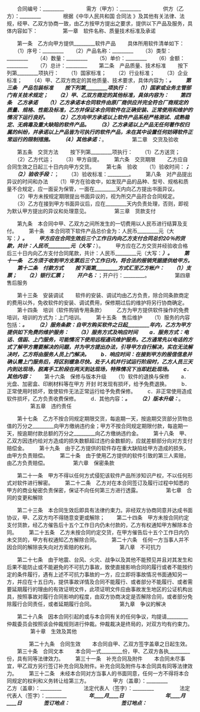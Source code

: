 
 


　　合同编号：_________　　
　　需方（甲方）：_________　　
　　供方（乙方）：_________　　
　　根据《中华人民共和国
合同法
》及其他有关法律、法规，经甲、乙双方协商一致，由乙方按甲方提出之要求，提供以下产品及服务，具体内容如下：
　　
　　 
第一章　软件名称、质量技术标准及承诺

　　第一条　乙方向甲方提供_________软件产品
　　具体所用软件清单如下：
　　（1）序号：_________
　　（2）产品名称：_________
　　（3）类型：_________
　　（4）数量：_________
　　（5）单价：_________
　　（6）金额：_________
　　（7）总计：_________
　　第二条　产品质量、技术标准
　　按下列第_________项执行：
　　（1）国家标准；
　　（2）行业标准；
　　（3）企业标准；
　　（4）甲、乙双方商定的其他质量、技术要求，具体内容为：_________。
　　第三条　产品包装标准
　　按下列第_________项执行：
　　（1）国家或业务主管部门有关技术规定；
　　（2）甲、乙双方商定的其他标准，具体内容为：
　　第四条　乙方承诺
　　（1）乙方承诺本合同软件由原厂商供应并完全符合厂商规定的质量、规格、性能及标准，乙方并保证本合同软件在正确安装、正常使用和维护的情况下运行良好。
　　（2）乙方向甲方承诺以上软件产品系经严格测试、成熟稳定、无病毒及重大缺陷的软件产品。
　　（3）乙方承诺以上产品无任何著作权归属的纠纷，并承诺以上产品皆为可执行的软件产品，未在其中设置任何妨碍软件正常运行的限制措施。
　　（4）其他承诺：_________。
　　
　　 
第二章　交货及验收

　　第五条　交货方法
　　按下列第_________项执行：
　　（1）乙方送货；
　　（2）乙方代运；
　　（3）甲方自提。
　　第六条　交货期限
　　乙方应自合同生效之日起三十日内向甲方交货。
　　第七条　验收
　　（1）验收时间：_________；
　　（2）验收手段：_________；
　　（3）验收标准：_________。
　　第八条　对产品提出异议的时间和办法
　　（1）甲方在验收中，如发现产品的品种、型号、规格和质量不合规定，应一面妥为保管，一面在_________天内向乙方提出书面异议。
　　（2）甲方未按规定期限提出书面异议的，视为所交产品符合合同规定。
　　（3）乙方在接到甲方书面异议后，应在_________天内负责处理，否则，即视为默认甲方提出的异议和处理意见。
　　
　　 
第三章　货款支付

　　第九条　本合同中甲、乙双方之间所发生的一切费用以人民币进行结算及支付。
　　第十条　本合同项下软件产品总价金为：人民币_________元（大写：_________）。
　　甲方应在合同生效后三个工作日内向乙方支付合同总价20％的货款，共计：人民币_________元（大写：_________）。
　　甲方应在乙方交货并经验收合格后三十日内向乙方支付合同尾款，共计：人民币_________元（大写：_________）。
　　第十一条　乙方须于收到甲方支票后三个工作日内，将合法的报销凭据提供给甲方。
　　第十二条　付款方式
　　按下面第_________方式汇至乙方帐户：
　　（1）支票；
　　（2）银行汇票；
　　开户名：_________；开户行：_________。
　　
　　 
第四章　售后服务

　　第十三条　安装调试
　　软件的安装、调试均由乙方负责，除合同条款商定的费用以外，免收软件的安装、调试费用，保修期过后的维护将另行协商确定。
　　第十四条　培训（软件购销专用条款）
　　乙方为甲方提供软件操作的免费培训，培训的方式为：上门培训。
　　第十五条　售后维护
　　（1）服务的内容包括：_________。
　　（2）服务条款：自甲方购买软件之日起_________年内，乙方为甲方提供如下免费的维护服务：
　　（3）服务方式及响应时间
　　a．服务方式：电话、信函、上门服务，可能情况下使用远程通讯维护服务。乙方通常先以电话的方式了解甲方需要解决的问题，并为甲方提出办法，引导甲方自行解决，实在无法解决时，乙方将由服务人员上门解决。
　　b．响应时间：在接到甲方的报信信息并确认需上门服务后，将区别缓急尽快。处于人机并行试运行阶段时，乙方人员三天内到达现场，脱离手工阶段在两天到达现场，特殊情况下当即赶赴现场。
　　c．其他内容：_________
　　第十六条　保修与版本升级
　　（1）软件的退换与保修
　　a．光盘、加密盒、印刷材料等在甲方
开封
时发现有损坏，给予免费退换。
　　b．正常使用时损坏，致使软件无法正常运行给予免费保修。
　　c．非正常使用造成软件损坏，乙方负责收费保修。
　　d．其他内容：_________。
　　（2）版本升级：_________。
　　
　　 
第五章　违约责任

　　第十七条　乙方不按合同规定期限交货，每逾期一天，按逾期交货部分货物总值的万分之_________向甲方缴纳违约金；甲方不按合同规定期限付款，每逾期一天，按逾期付款总额的万分之_________向乙方缴纳违约金。
　　第十八条　甲、乙双方因违约给对方造成的损失数额超过违约金数额的，应就差额部分向对方支付赔偿金。
　　第十九条　由于乙方提供的软件存在重大缺陷给甲方造成的损失，由甲方负责赔偿。
　　第二十条　由于使用乙方提供的软件引致的第三人索赔，由乙方负责赔偿。
　　
　　 
第六章　保密条款

　　第二十一条　甲方不得以任何方式侵犯该软件产品所涉知识产权，不以任何形式对软件进行解密。
　　第二十二条　乙方对在本合同签订及履行过程中知悉的甲方的商业秘密负责保密，保证不向任何第三方进行透露。
　　
　　 
第七章　合同的变更和解除

　　第二十三条　本合同生效后即具有法律约束力。非经双方协商同意并达成书面协议，甲、乙双方均不得随意变更或解除；
　　第二十四条　甲方未按合同约定支付货款，经乙方催告后十五个工作日内仍未付款的，乙方有权通知甲方解除本合同。
　　第二十五条　乙方未按合同约定交货，在甲方催告后十五个工作日内仍未交货的，甲方有权通知乙方解除合同。
　　第二十六条　任何一方当事人并不因合同的解除丧失向对方索赔的权利。
　　
　　 
第八章　不可抗力

　　第二十七条　由于地震、台风、火灾、战争以及其他不能预见并且对其发生和后果不能防止或不能避免的不可抗力事故，致使直接影响合同的履行或者不能按约定的条件履行，遇有上述不可抗力事故的一方，应立即将事故情况书面通知另一方，并应在十五日内，提供事故详情及合同不能履行、或者部分不能履行、或者需要延期履行的理由的有效证明文件，此项证明文件应由事故发生地区的公证机构出具，按照事故对履行合同影响的程度，由双方协商决定是否解除合同，或者部分免除履行合同责任，或者延期履行合同。
　　
　　 
第九章　争议的解决

　　第二十八条　因本合同引起的或与本合同有关的任何争议，均提请_________仲裁委员会按照该会仲裁规则进行仲裁。仲裁裁决是终局的，对双方均有约束力。
　　
　　 
第十章　生效及其他

　　
　　第二十九条　合同生效
　　本合同自甲、乙双方签字盖章之日起生效。
　　第三十条　合同文本
　　本合同一式_________份，甲、乙双方各执_________份，具有同等法律效力。
　　第三十一条　补充合同及附件
　　本合同未尽事宜，甲乙双方另行签订补充合同及附件。补充合同及附件与本合同具有同等法律效力。
　　第三十二条　未经本合同对方当事人的书面同意，任何一方不得将本合同规定的权利和义务转让给第三方。
　　
　　甲方（盖章）：_________　　　　　　　　乙方（盖章）：_________　　
　　法定代表人（签字）：_________　　　　　法定代表人（签字）：_________　　
　　_________年____月____日　　　　　　　　_________年____月____日　　
　　签订地点：_________　　　　　　　　　　签订地点：_________
 


 

 
 
 
 
 
  


  
 

  


  


  
 
 
 
 

